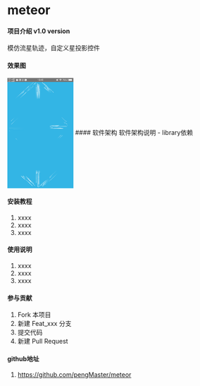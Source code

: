 # meteor

#### 项目介绍 v1.0 version
模仿流星轨迹，自定义星投影控件

#### 效果图
   <img src="https://github.com/pengMaster/meteor/blob/master/doc/show.png" width="150" height="250" align="center" alt=""/>  
#### 软件架构
软件架构说明
 - library依赖


#### 安装教程

1. xxxx
2. xxxx
3. xxxx

#### 使用说明

1. xxxx
2. xxxx
3. xxxx

#### 参与贡献

1. Fork 本项目
2. 新建 Feat_xxx 分支
3. 提交代码
4. 新建 Pull Request


#### github地址

1. https://github.com/pengMaster/meteor
